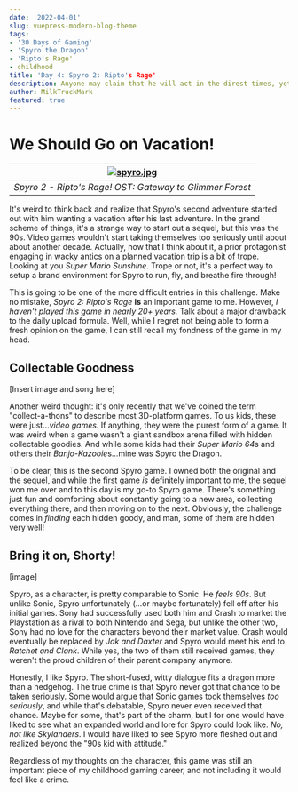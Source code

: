 ```yaml
---
date: '2022-04-01'
slug: vuepress-modern-blog-theme
tags:
- '30 Days of Gaming'
- 'Spyro the Dragon'
- 'Ripto's Rage'
- childhood
title: 'Day 4: Spyro 2: Ripto's Rage'
description: Anyone may claim that he will act in the direst times, yet only a brave man acts in times great and small.
author: MilkTruckMark
featured: true
---
```


# We Should Go on Vacation!

|[![spyro.jpg](https://img.youtube.com/vi/PEM-pYocKnI/0.jpg)](https://youtu.be/PEM-pYocKnI)|
|:--:|
|*Spyro 2 - Ripto's Rage! OST: Gateway to Glimmer Forest*|

It's weird to think back and realize that Spyro's second adventure started out with him wanting a vacation after his last adventure. In the grand scheme of things, it's a strange way to start out a sequel, but this was the 90s. Video games wouldn't start taking themselves too seriously until about about another decade. Actually, now that I think about it, a prior protagonist engaging in wacky antics on a planned vacation trip is a bit of trope. Looking at you *Super Mario Sunshine*. Trope or not, it's a perfect way to setup a brand environment for Spyro to run, fly, and breathe fire through!

This is going to be one of the more difficult entries in this challenge. Make no mistake, *Spyro 2: Ripto's Rage* **is** an important game to me. However, *I haven't played this game in nearly 20+ years.* Talk about a major drawback to the daily upload formula. Well, while I regret not being able to form a fresh opinion on the game, I can still recall my fondness of the game in my head.

## Collectable Goodness

[Insert image and song here]

Another weird thought: it's only recently that we've coined the term "collect-a-thons" to describe most 3D-platform games. To us kids, these were just...*video games.* If anything, they were the purest form of a game. It was weird when a game wasn't a giant sandbox arena filled with hidden collectable goodies. And while some kids had their *Super Mario 64*s and others their *Banjo-Kazooie*s...mine was Spyro the Dragon.

To be clear, this is the second Spyro game. I owned both the original and the sequel, and while the first game *is* definitely important to me, the sequel won me over and to this day is my go-to Spyro game. There's something just fun and comforting about constantly going to a new area, collecting everything there, and then moving on to the next. Obviously, the challenge comes in *finding* each hidden goody, and man, some of them are hidden very well!

## Bring it on, Shorty!

[image]

Spyro, as a character, is pretty comparable to Sonic. He *feels 90s*. But unlike Sonic, Spyro unfortunately (...or maybe fortunately) fell off after his initial games. Sony had successfully used both him and Crash to market the Playstation as a rival to both Nintendo and Sega, but unlike the other two, Sony had no love for the characters beyond their market value. Crash would eventually be replaced by *Jak and Daxter* and Spyro would meet his end to *Ratchet and Clank*. While yes, the two of them still received games, they weren't the proud children of their parent company anymore. 

Honestly, I like Spyro. The short-fused, witty dialogue fits a dragon more than a hedgehog. The true crime is that Spyro never got that chance to be taken seriously. Some would argue that Sonic games took themselves *too seriously*, and while that's debatable, Spyro never even received that chance. Maybe for some, that's part of the charm, but I for one would have liked to see what an expanded world and lore for Spyro could look like. *No, not like Skylanders*. I would have liked to see Spyro more fleshed out and realized beyond the "90s kid with attitude."

Regardless of my thoughts on the character, this game was still an important piece of my childhood gaming career, and not including it would feel like a crime.